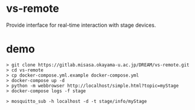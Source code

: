 # vs-remote

Provide interface for real-time interaction with stage devices. 

# demo
    > git clone https://gitlab.misasa.okayama-u.ac.jp/DREAM/vs-remote.git
    > cd vs-remote
    > cp docker-compose.yml.example docker-compose.yml
    > docker-compose up -d
    > python -m webbrowser http://localhost/simple.html?topic=myStage
    > docker-compose logs -f stage

    > mosquitto_sub -h localhost -d -t stage/info/myStage